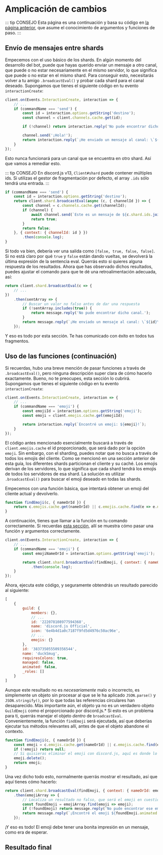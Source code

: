# Amplicación de cambios

::: tip CONSEJO
Esta página es una continuación y basa su código en [la página anterior](/sharding/additional-information.md), que asume el conocimiento de argumentos y funciones de paso.
:::

## Envío de mensajes entre shards

Empecemos con el uso básico de los shards. En algún momento del desarrollo del bot, puede que hayas querido enviar un mensaje a otro canal, que puede o no estar necesariamente en el mismo servidor, lo que significa que puede o no estar en el mismo shard. Para conseguir esto, necesitarás volver a tu amigo `.broadcastEval()` y probar cada shard para el canal deseado. Supongamos que tienes el siguiente código en tu evento `interactionCreate`:

```js {3-11}
client.on(Events.InteractionCreate, interaction => {
	// ...
	if (commandName === 'send') {
		const id = interaction.options.getString('destino');
		const channel = client.channels.cache.get(id);

		if (!channel) return interaction.reply('No pude encontrar dicho canal.');

		channel.send('¡Hola!');
		return interaction.reply(`¡He enviado un mensaje al canal: \`${id}\`!`);
	}
});
```

Esto nunca funcionará para un canal que se encuentra en otro shard. Así que vamos a remediar esto.

::: tip CONSEJO
En discord.js v13, <DocsLink path="class/ShardClientUtil?scrollTo=ids">`Client#shard`</DocsLink> puede contener múltiples ids. Si utilizas el gestor de fragmentación por defecto, el array `.ids` sólo tendrá una entrada.
:::

```js {4-13}
if (commandName === 'send') {
	const id = interaction.options.getString('destino');
	return client.shard.broadcastEval(async (c, { channelId }) => {
		const channel = c.channels.cache.get(channelId);
		if (channel) {
			await channel.send(`Este es un mensaje de ${c.shard.ids.join(',')}!`);
			return true;
		}
		return false;
	}, { context: { channelId: id } })
		.then(console.log);
}
```

Si todo va bien, debería ver una salida como `[false, true, false, false]`. Si no está claro por qué `true` y `false` están dando vueltas, se devolverá la última expresión de la sentencia eval. Querrás esto si quieres alguna respuesta de los resultados. Ahora que has observado dichos resultados, puedes ajustar el comando para que te dé una retroalimentación adecuada, así:

```js {4-10}
return client.shard.broadcastEval(c => {
	// ...
})
	.then(sentArray => {
		// Buscar un valor no falso antes de dar una respuesta
		if (!sentArray.includes(true)) {
			return message.reply('No pude encontrar dicho canal.');
		}
		return message.reply(`¡He enviado un mensaje al canal: \`${id}\`!`);
	});
```

Y eso es todo por esta sección. Te has comunicado con éxito en todos tus fragmentos.

## Uso de las funciones (continuación)

Si recuerdas, hubo una breve mención de pasar funciones a través de `.broadcastEval()`, pero ninguna descripción super clara de cómo hacerlo exactamente. Bueno, no te preocupes, esta sección lo cubrirá. Supongamos que tienes el siguiente código en tu evento `interactionCreate`:

```js {3-8}
client.on(Events.InteractionCreate, interaction => {
	// ...
	if (commandName === 'emoji') {
		const emojiId = interaction.options.getString('emoji');
		const emoji = client.emojis.cache.get(emojiId);

		return interaction.reply(`Encontré un emoji: ${emoji}!`);
	}
});
```

El código antes mencionado esencialmente buscará a través de `client.emojis.cache` el id proporcionado, que será dado por la opción `emoji`. Sin embargo, con el sharding, puedes notar que no busca a través de todos los emojis del cliente. Como se mencionó en una sección anterior de esta guía, los diferentes shards particionan el cliente y su caché. Los emojis derivan de los servidores, lo que significa que cada shard tendrá los emojis de todos los servidores de esa shard. La solución es utilizar `.broadcastEval()` para buscar el emoji deseado en todas las shards.

Empecemos con una función básica, que intentará obtener un emoji del cliente actual y devolverlo.

```js
function findEmoji(c, { nameOrId }) {
	return c.emojis.cache.get(nameOrId) || c.emojis.cache.find(e => e.name.toLowerCase() === nameOrId.toLowerCase());
}
```

A continuación, tienes que llamar a la función en tu comando correctamente. Si recuerdas [esta sección](/guide/sharding/additional-information.md#eval-arguments), allí se muestra cómo pasar una función y argumentos correctamente.

```js {4-7}
client.on(Events.InteractionCreate, interaction => {
	// ...
	if (commandName === 'emoji') {
		const emojiNameOrId = interaction.options.getString('emoji');

		return client.shard.broadcastEval(findEmoji, { context: { nameOrId: emojiNameOrId } })
			.then(console.log);
	}
});
```

Ahora, ejecuta este código, y seguramente obtendrás un resultado parecido al siguiente:

<!-- eslint-skip  -->

```js
[
	{ 
		guild: { 
			members: {},
			// ...
			id: '222078108977594368',
			name: 'discord.js Official',
			icon: '6e4b4d1a0c7187f9fd5d4976c50ac96e',
			// ...
			emojis: {} 
		},
		id: '383735055509356544',
		name: 'duckSmug',
		requiresColons: true,
		managed: false,
		animated: false,
		_roles: []
	}
]
```

Aunque este resultado no es *necesariamente* malo o incorrecto, es simplemente un objeto sin procesar al que se le ha aplicado `JSON.parse()` y `JSON.stringify()`, por lo que todas las referencias circulares han desaparecido. Más importante aún, el objeto ya no es un verdadero objeto `GuildEmoji` como el proporcionado por discord.js.* Si esto es un problema para ti, querrás manejar el objeto *dentro* de `broadcastEval`. Convenientemente, la función `findEmoji` será ejecutada, así que deberías ejecutar tus métodos relevantes allí, antes de que el objeto abandone el contexto.

```js {2-3,5-6}
function findEmoji(c, { nameOrId }) {
	const emoji = c.emojis.cache.get(nameOrId) || c.emojis.cache.find(e => e.name.toLowerCase() === nameOrId.toLowerCase());
	if (!emoji) return null;
	// Si quisieras eliminar el emoji con discord.js, aquí es donde lo harías. De lo contrario, no incluyas este código.
	emoji.delete();
	return emoji;
}
```

Una vez dicho todo esto, normalmente querrás mostrar el resultado, así que aquí tienes cómo hacerlo:

```js {2-7}
return client.shard.broadcastEval(findEmoji, { context: { nameOrId: emojiNameOrId } })
	.then(emojiArray => {
		// Localiza un resultado no falso, que será el emoji en cuestión
		const foundEmoji = emojiArray.find(emoji => emoji);
		if (!foundEmoji) return message.reply('No pude encontrar ese emoji.');
		return message.reply(`¡Encontré el emoji ${foundEmoji.animated ? `<${foundEmoji.identifier}>` : `<:${foundEmoji.identifier}>`}!`);
	});
```

¡Y eso es todo! El emoji debe tener una bonita impresión en un mensaje, como era de esperar.

## Resultado final

<ResultingCode />

